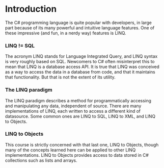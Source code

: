 [//]: # (GENERATED FILE -- DO NOT EDIT)
# Introduction

The C# programming language is quite popular with developers, in large part because of its many powerful and intuitive language features. One of these impressive (and fun, in a nerdy way) features is LINQ.

### LINQ != SQL
The acronym LINQ stands for Language Integrated Query, and LINQ syntax is very roughly based on SQL. Newcomers to C# often misinterpret this to mean that LINQ is a database access API. It is true that LINQ was conceived as a way to access the data in a database from code, and that it maintains that functionality. But that is not the extent of its utility.


### The LINQ paradigm
The LINQ paradigm describes a method for programmatically accessing and manipulating any data, independent of source. There are many implementations of LINQ, each written to access a different kind of datasource. Some common ones are LINQ to SQL, LINQ to XML, and LINQ to Objects.

### LINQ to Objects
This course is strictly concerned with that last one, LINQ to Objects, though many of the concepts learned here can be applied to other LINQ implementations. LINQ to Objects provides access to data stored in C# collections such as lists and arrays.
